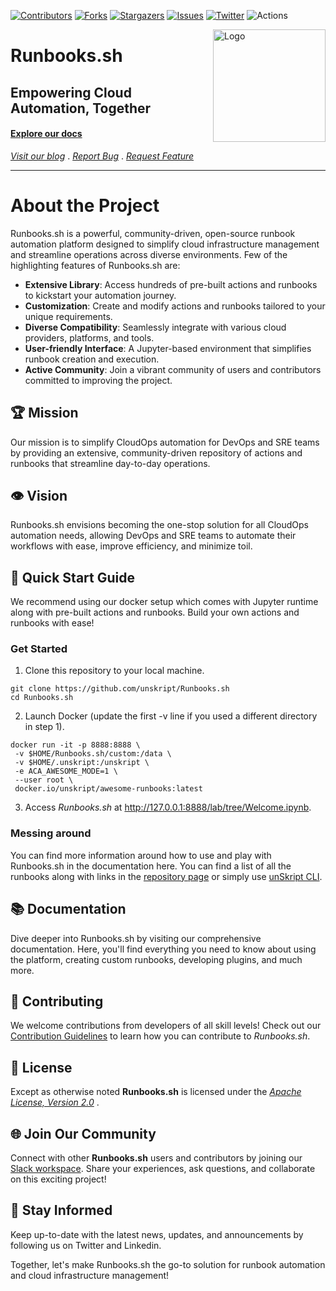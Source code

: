 [![Contributors][contributors-shield]][contributors-url]
[![Forks][forks-shield]][forks-url]
[![Stargazers][stars-shield]][stars-url]
[![Issues][issues-shield]][issues-url]
[![Twitter][twitter-shield]][twitter-url]
![Actions][actions-shield]


<img src="https://i.ibb.co/s6RD5zS/logo-runbooks-4.png" alt="Logo" align="right" width="180" height="180" />

# Runbooks.sh
## Empowering Cloud Automation, Together

#### **[Explore our docs](docs.unskript.com)**

*[Visit our blog](https://unskript.com/blog)* . *[Report Bug](https://github.com/unskript/Awesome-CloudOps-Automation/issues/new?assignees=&labels=&template=bug_report.md&title=)* . *[Request Feature](https://github.com/unskript/Awesome-CloudOps-Automation/issues/new?assignees=&labels=&template=feature_request.md&title=)*

---

# About the Project
Runbooks.sh is a powerful, community-driven, open-source runbook automation platform designed to simplify cloud infrastructure management and streamline operations across diverse environments. Few of the highlighting features of Runbooks.sh are:

- **Extensive Library**: Access hundreds of pre-built actions and runbooks to kickstart your automation journey.
- **Customization**: Create and modify actions and runbooks tailored to your unique requirements.
- **Diverse Compatibility**: Seamlessly integrate with various cloud providers, platforms, and tools.
- **User-friendly Interface**: A Jupyter-based environment that simplifies runbook creation and execution.
- **Active Community**: Join a vibrant community of users and contributors committed to improving the project.

## 🏆 Mission
Our mission is to simplify CloudOps automation for DevOps and SRE teams by providing an extensive, community-driven repository of actions and runbooks that streamline day-to-day operations. 

## 👁️ Vision 
Runbooks.sh envisions becoming the one-stop solution for all CloudOps automation needs, allowing DevOps and SRE teams to automate their workflows with ease, improve efficiency, and minimize toil.


## 🚀 Quick Start Guide

We recommend using our docker setup which comes with Jupyter runtime along with pre-built actions and runbooks. Build your own actions and runbooks with ease!

### Get Started
1. Clone this repository to your local machine.

```
git clone https://github.com/unskript/Runbooks.sh
cd Runbooks.sh
```
2. Launch Docker (update the first -v line if you used a different directory in step 1).

```
docker run -it -p 8888:8888 \
 -v $HOME/Runbooks.sh/custom:/data \
 -v $HOME/.unskript:/unskript \
 -e ACA_AWESOME_MODE=1 \
 --user root \
 docker.io/unskript/awesome-runbooks:latest
```
3. Access *Runbooks.sh* at http://127.0.0.1:8888/lab/tree/Welcome.ipynb.

### Messing around
You can find more information around how to use and play with Runbooks.sh in the documentation here. You can find a list of all the runbooks along with links in the [repository page](/xrunbooks-directory.md) or simply use [unSkript CLI](unskript-ctl/README.md). 

## 📚 Documentation
Dive deeper into Runbooks.sh by visiting our comprehensive documentation. Here, you'll find everything you need to know about using the platform, creating custom runbooks, developing plugins, and much more.

## 🤝 Contributing
We welcome contributions from developers of all skill levels! Check out our [Contribution Guidelines](.github/CONTRIBUTING.md) to learn how you can contribute to *Runbooks.sh*.

## 📖 License
Except as otherwise noted **Runbooks.sh** is licensed under the *[Apache License, Version 2.0](/License)* .

## 🌐 Join Our Community
Connect with other **Runbooks.sh** users and contributors by joining our [Slack workspace](https://communityinviter.com/apps/cloud-ops-community/awesome-cloud-automation). Share your experiences, ask questions, and collaborate on this exciting project!

## 📣 Stay Informed
Keep up-to-date with the latest news, updates, and announcements by following us on Twitter and Linkedin.

Together, let's make Runbooks.sh the go-to solution for runbook automation and cloud infrastructure management!



[contributors-shield]: https://img.shields.io/github/contributors/unskript/awesome-cloudops-automation.svg?style=for-the-badge
[contributors-url]: https://github.com/unskript/awesome-cloudops-automation/graphs/contributors
[github-actions-shield]: https://img.shields.io/github/workflow/status/unskript/awesome-cloudops-automation/e2e%20test?color=orange&label=e2e-test&logo=github&logoColor=orange&style=for-the-badge
[github-actions-url]: https://github.com/unskript/awesome-cloudops-automation/actions/workflows/docker-tests.yml
[forks-shield]: https://img.shields.io/github/forks/unskript/awesome-cloudops-automation.svg?style=for-the-badge
[forks-url]: https://github.com/unskript/awesome-cloudops-automation/network/members
[stars-shield]: https://img.shields.io/github/stars/unskript/awesome-cloudops-automation.svg?style=for-the-badge
[stars-url]: https://github.com/unskript/awesome-cloudops-automation/stargazers
[issues-shield]: https://img.shields.io/github/issues/unskript/awesome-cloudops-automation.svg?style=for-the-badge
[issues-url]: https://github.com/unskript/awesome-cloudops-automation/issues
[twitter-shield]: https://img.shields.io/badge/-Twitter-black.svg?style=for-the-badge&logo=twitter&colorB=555
[twitter-url]: https://twitter.com/unskript
[awesome-shield]: https://img.shields.io/badge/awesome-cloudops-orange?style=for-the-badge&logo=bookstack 
[actions-shield]: https://img.shields.io/badge/ActionsCount-476-orange?style=for-the-badge 
[runbooks-shield]:https://img.shields.io/badge/xRunbooksCount-61-green?style=for-the-badge
